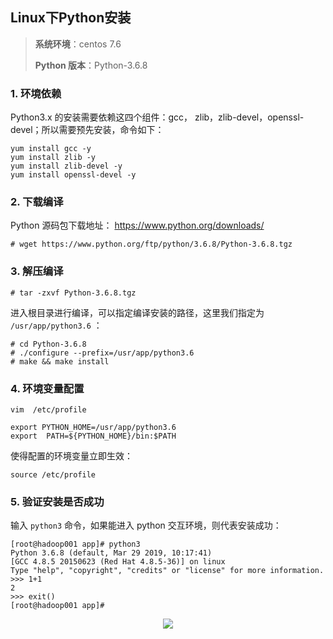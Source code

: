 ## Linux下Python安装

>**系统环境**：centos 7.6
>
>**Python 版本**：Python-3.6.8

### 1. 环境依赖

Python3.x 的安装需要依赖这四个组件：gcc， zlib，zlib-devel，openssl-devel；所以需要预先安装，命令如下：

```shell
yum install gcc -y
yum install zlib -y
yum install zlib-devel -y
yum install openssl-devel -y
```

### 2. 下载编译

Python 源码包下载地址： https://www.python.org/downloads/

```shell
# wget https://www.python.org/ftp/python/3.6.8/Python-3.6.8.tgz
```

### 3. 解压编译

```shell
# tar -zxvf Python-3.6.8.tgz
```

进入根目录进行编译，可以指定编译安装的路径，这里我们指定为 `/usr/app/python3.6` ：

```shell
# cd Python-3.6.8
# ./configure --prefix=/usr/app/python3.6
# make && make install
```

### 4. 环境变量配置

```shell
vim  /etc/profile
```

```shell
export PYTHON_HOME=/usr/app/python3.6
export  PATH=${PYTHON_HOME}/bin:$PATH
```

使得配置的环境变量立即生效：

```shell
source /etc/profile
```

### 5. 验证安装是否成功

输入 `python3` 命令，如果能进入 python 交互环境，则代表安装成功：

```shell
[root@hadoop001 app]# python3
Python 3.6.8 (default, Mar 29 2019, 10:17:41)
[GCC 4.8.5 20150623 (Red Hat 4.8.5-36)] on linux
Type "help", "copyright", "credits" or "license" for more information.
>>> 1+1
2
>>> exit()
[root@hadoop001 app]#
```



<div align="center"> <img  src="https://github.com/heibaiying/BigData-Notes/raw/master/pictures/weixin-desc.png"/> </div>
